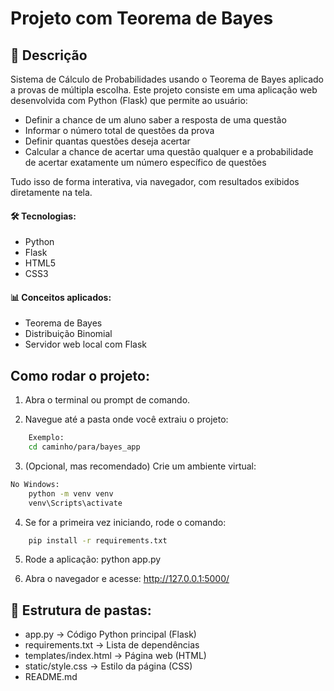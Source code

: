 
# Projeto com Teorema de Bayes

## 📌 Descrição

Sistema de Cálculo de Probabilidades usando o Teorema de Bayes aplicado a provas de múltipla escolha. Este projeto consiste em uma aplicação web desenvolvida com Python (Flask) que permite ao usuário:

- Definir a chance de um aluno saber a resposta de uma questão
- Informar o número total de questões da prova
- Definir quantas questões deseja acertar
- Calcular a chance de acertar uma questão qualquer e a probabilidade de acertar exatamente um número específico de questões

Tudo isso de forma interativa, via navegador, com resultados exibidos diretamente na tela.

#### 🛠️ Tecnologias:

- Python
- Flask
- HTML5
- CSS3

#### 📊 Conceitos aplicados:

- Teorema de Bayes
- Distribuição Binomial
- Servidor web local com Flask

## Como rodar o projeto:

1. Abra o terminal ou prompt de comando.

2. Navegue até a pasta onde você extraiu o projeto:
```bash
    Exemplo:
    cd caminho/para/bayes_app
```
3. (Opcional, mas recomendado) Crie um ambiente virtual:
```bash
No Windows:
    python -m venv venv
    venv\Scripts\activate
```
4. Se for a primeira vez iniciando, rode o comando:
```bash
    pip install -r requirements.txt
```
5. Rode a aplicação:
    python app.py

6. Abra o navegador e acesse:
    http://127.0.0.1:5000/


## 📁 Estrutura de pastas:

- app.py → Código Python principal (Flask)
- requirements.txt → Lista de dependências
- templates/index.html → Página web (HTML)
- static/style.css → Estilo da página (CSS)
- README.md